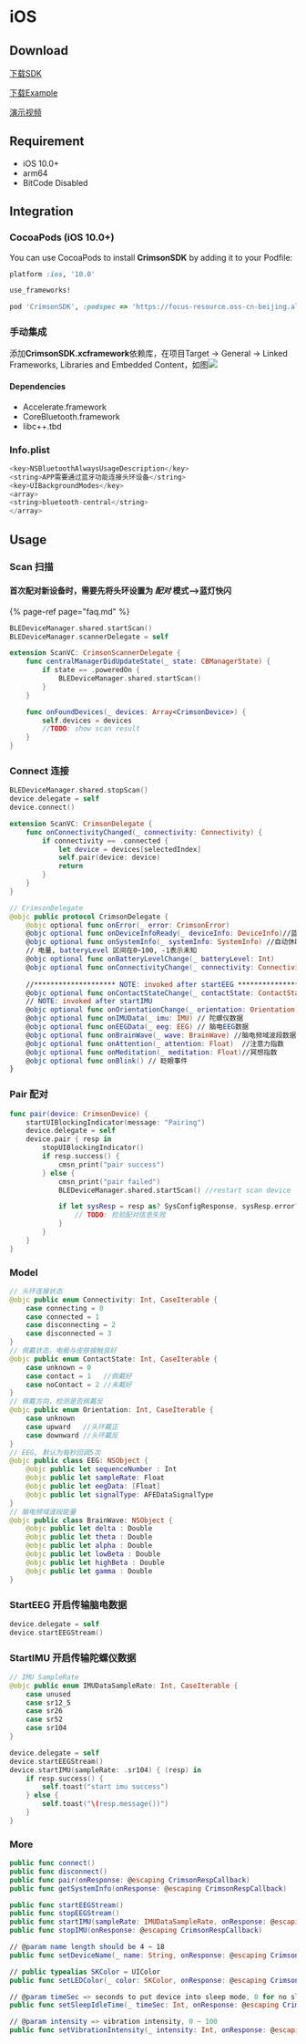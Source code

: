 # iOS

## Download

[下载SDK](https://focus-resource.oss-cn-beijing.aliyuncs.com/universal/crimson-sdk-prebuild/1.0.1/ios/CrimsonSDK.xcframework.zip)

[下载Example](https://focus-resource.oss-cn-beijing.aliyuncs.com/universal/crimson-sdk-prebuild/1.0.1/ios/CrimsonSDKExample.zip)

[演示视频](https://focus-resource.oss-cn-beijing.aliyuncs.com/universal/crimson-sdk-prebuild/1.0.0/ios/example.mp4)

## Requirement

* iOS 10.0+
* arm64
* BitCode Disabled

## Integration

### CocoaPods \(iOS 10.0+\)

You can use CocoaPods to install **CrimsonSDK** by adding it to your Podfile:

```ruby
platform :ios, '10.0'

use_frameworks!

pod 'CrimsonSDK', :podspec => 'https://focus-resource.oss-cn-beijing.aliyuncs.com/universal/crimson-sdk-prebuild/1.0.1/ios/CrimsonSDK.podspec'
```

### 手动集成

添加**CrimsonSDK.xcframework**依赖库，在项目Target -&gt; General -&gt; Linked Frameworks, Libraries and Embedded Content，如图![](.gitbook/assets/import_crimson_sdk.png)

#### Dependencies

* Accelerate.framework 
* CoreBluetooth.framework 
* libc++.tbd

### Info.plist

```swift
<key>NSBluetoothAlwaysUsageDescription</key>
<string>APP需要通过蓝牙功能连接头环设备</string>
<key>UIBackgroundModes</key>
<array>
<string>bluetooth-central</string>
</array>
```

## Usage

### Scan 扫描

#### 首次配对新设备时，需要先将头环设置为 _配对_  模式--&gt;蓝灯快闪

{% page-ref page="faq.md" %}

```swift
BLEDeviceManager.shared.startScan()
BLEDeviceManager.scannerDelegate = self

extension ScanVC: CrimsonScannerDelegate {
    func centralManagerDidUpdateState(_ state: CBManagerState) {
        if state == .poweredOn {
            BLEDeviceManager.shared.startScan()
        }
    }

    func onFoundDevices(_ devices: Array<CrimsonDevice>) {
        self.devices = devices
        //TODO: show scan result
    }
}
```

### Connect 连接

```swift
BLEDeviceManager.shared.stopScan()
device.delegate = self
device.connect()

extension ScanVC: CrimsonDelegate {
    func onConnectivityChanged(_ connectivity: Connectivity) {
        if connectivity == .connected {
            let device = devices[selectedIndex]
            self.pair(device: device)
            return
        }
    }
}

// CrimsonDelegate
@objc public protocol CrimsonDelegate {
    @objc optional func onError(_ error: CrimsonError)
    @objc optional func onDeviceInfoReady(_ deviceInfo: DeviceInfo)//蓝牙设备信息
    @objc optional func onSystemInfo(_ systemInfo: SystemInfo) //自动休眠信息，震动强度
    // 电量, batteryLevel 区间在0~100, -1表示未知
    @objc optional func onBatteryLevelChange(_ batteryLevel: Int) 
    @objc optional func onConnectivityChange(_ connectivity: Connectivity)//连接状态
    
    //******************** NOTE: invoked after startEEG *******************
    @objc optional func onContactStateChange(_ contactState: ContactState)//佩戴状态
    // NOTE: invoked after startIMU
    @objc optional func onOrientationChange(_ orientation: Orientation)//佩戴方向
    @objc optional func onIMUData(_ imu: IMU) // 陀螺仪数据
    @objc optional func onEEGData(_ eeg: EEG) // 脑电EEG数据
    @objc optional func onBrainWave(_ wave: BrainWave) //脑电频域波段数据
    @objc optional func onAttention(_ attention: Float)  //注意力指数
    @objc optional func onMeditation(_ meditation: Float)//冥想指数
    @objc optional func onBlink() // 眨眼事件
}
```

### Pair 配对

```swift
func pair(device: CrimsonDevice) {
    startUIBlockingIndicator(message: "Pairing")
    device.delegate = self
    device.pair { resp in
        stopUIBlockingIndicator()
        if resp.success() {
            cmsn_print("pair success")
        } else {
            cmsn_print("pair failed")
            BLEDeviceManager.shared.startScan() //restart scan device

            if let sysResp = resp as? SysConfigResponse, sysResp.error?.code == .validatePairInfo {
                // TODO: 检验配对信息失败
            }
        }
    }
}
```

### Model

```swift
// 头环连接状态
@objc public enum Connectivity: Int, CaseIterable {
    case connecting = 0
    case connected = 1
    case disconnecting = 2
    case disconnected = 3
}
// 佩戴状态，电极与皮肤接触良好
@objc public enum ContactState: Int, CaseIterable {
    case unknown = 0
    case contact = 1   //佩戴好
    case noContact = 2 //未戴好
}
// 佩戴方向，检测是否佩戴反
@objc public enum Orientation: Int, CaseIterable {
    case unknown 
    case upward   //头环戴正
    case downward //头环戴反
}
// EEG, 默认为每秒回调5次
@objc public class EEG: NSObject {
    @objc public let sequenceNumber : Int
    @objc public let sampleRate: Float
    @objc public let eegData: [Float]
    @objc public let signalType: AFEDataSignalType
}
// 脑电频域波段能量
@objc public class BrainWave: NSObject {
    @objc public let delta : Double
    @objc public let theta : Double
    @objc public let alpha : Double
    @objc public let lowBeta : Double
    @objc public let highBeta : Double
    @objc public let gamma : Double
}
```

### StartEEG 开启传输脑电数据

```swift
device.delegate = self
device.startEEGStream()
```

### StartIMU 开启传输陀螺仪数据

```swift
// IMU SampleRate
@objc public enum IMUDataSampleRate: Int, CaseIterable {
    case unused
    case sr12_5
    case sr26
    case sr52
    case sr104
}

device.delegate = self
device.startEEGStream()
device.startIMU(sampleRate: .sr104) { (resp) in
    if resp.success() {
        self.toast("start imu success")
    } else {
        self.toast("\(resp.message())")
    }
}
```

### More

```swift
public func connect()
public func disconnect()
public func pair(onResponse: @escaping CrimsonRespCallback)
public func getSystemInfo(onResponse: @escaping CrimsonRespCallback)

public func startEEGStream()
public func stopEEGStream()
public func startIMU(sampleRate: IMUDataSampleRate, onResponse: @escaping CrimsonRespCallback)
public func stopIMU(onResponse: @escaping CrimsonRespCallback)

// @param name length should be 4 ~ 18
public func setDeviceName(_ name: String, onResponse: @escaping CrimsonRespCallback)

// public typealias SKColor = UIColor
public func setLEDColor(_ color: SKColor, onResponse: @escaping CrimsonRespCallback)

// @param timeSec => seconds to put device into sleep mode, 0 for no sleep
public func setSleepIdleTime(_ timeSec: Int, onResponse: @escaping CrimsonRespCallback)

// @param intensity => vibration intensity, 0 ~ 100
public func setVibrationIntensity(_ intensity: Int, onResponse: @escaping CrimsonRespCallback)
```

